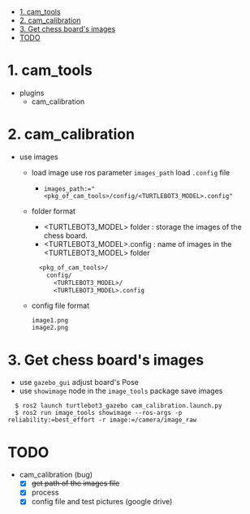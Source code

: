 <!-- TOC -->

- [1. cam_tools](#1-cam_tools)
- [2. cam_calibration](#2-cam_calibration)
- [3. Get chess board's images](#3-get-chess-boards-images)
- [TODO](#todo)

<!-- /TOC -->

# 1. cam_tools  
* plugins
  * cam_calibration

# 2. cam_calibration
  * use images
    * load image use ros parameter `images_path` load `.config` file
      * `images_path:="<pkg_of_cam_tools>/config/<TURTLEBOT3_MODEL>.config"`
    * folder format
      * <TURTLEBOT3_MODEL> folder : storage the images of the chess board.
      * <TURTLEBOT3_MODEL>.config : name of images in the <TURTLEBOT3_MODEL> folder
      
      ```txt
        <pkg_of_cam_tools>/
          config/
            <TURTLEBOT3_MODEL>/
            <TURTLEBOT3_MODEL>.config
      ```        
    * config file format  
      ```text
      image1.png
      image2.png
      ```

# 3. Get chess board's images
  * use `gazebo_gui` adjust board's Pose
  * use `showimage` node in the `image_tools` package save images  
  
```
  $ ros2 launch turtlebot3_gazebo cam_calibration.launch.py
  $ ros2 run image_tools showimage --ros-args -p reliability:=best_effort -r image:=/camera/image_raw
```
      
# TODO  
* cam_calibration (bug)
  - [x] ~~get path of the images file~~
  - [x] process
  - [x] config file and test pictures (google drive)